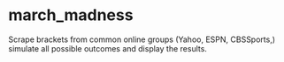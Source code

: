 march_madness
=============

Scrape brackets from common online groups (Yahoo, ESPN, CBSSports,) simulate all possible outcomes and display the results.
